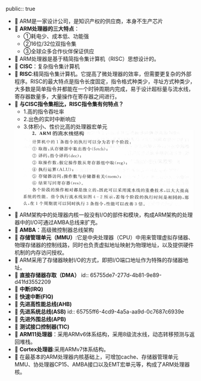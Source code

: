 public:: true

- 🔵 ARM是一家设计公司，是知识产权的供应商，本身不生产芯片
- 🔵 **ARM处理器的三大特点**：
	- ①耗电少、成本低、功能强
	- ②16位/32位双指令集
	- ③全球众多合作伙伴保证供应
- 🔵 ARM处理器是基于精简指令集计算机（RISC）思想设计的。
- 🔵 **CISC**：复杂指令集计算机
- 🔵 **RISC**:精简指令集计算机。它提高了微处理器的效率，但需要更复杂的外部程序。RISC的最大特点是指令长度固定，指令格式种类少，寻址方式种类少，大多数是简单指令并都能在一个时钟周期内完成，易于设计超标量与流水线，寄存器数量多，大量操作在寄存器之间进行。
- 🔵 **与CISC指令集相比，RISC指令集有何特点？**
	- 1.高的指令吞吐率
	- 2.出色的实时中断响应
	- 3.体积小、性价比高的处理器宏单元
- ![image.png](../assets/image_1702189341834_0.png)
- 🔵 ARM架构中的处理器内核一般没有I/O的部件和模块，构成ARM架构的处理器中的I/O可通过AMBA总线来扩充。
- 🔵 **AMBA**：高级微控制器总线架构
- 🔵 **存储管理单元（MMU）**:它是中央处理器（CPU）中用来管理虚拟存储器、物理存储器的控制线路，同时也负责虚拟地址映射为物理地址，以及提供硬件机制的内存访问授权。
- 🔵 ARM采用了存储器映射I/O的方式，即把I/O端口地址作为特殊的存储器地址。
- 🔵 **直接存储器存取（DMA）**
  id:: 65755de7-277d-4b81-9e89-d41fd3552209
- 🔵 **中断(IRQ)**
- 🔵 **快速中断(FIQ)**
- 🔵 **先进高性能总线(AHB)**
- 🔵 **先进系统总线(ASB)**
  id:: 65755ff6-4cd9-4a5a-aa9d-0c7687c6939e
- 🔵 **先进外围总线(APB)**
- 🔵 **测试接口控制器(TIC)**
- 🔵 **ARM11处理器**：采用ARMv6体系结构，采用8级流水线，动态转移预测与返回堆栈。
- 🔵 **Cortex处理器**:采用ARMv7体系结构。
- 🔵 在最基本的ARM处理器内核基础上，可增加cache、存储器管理单元MMU、协处理器CP15、AMBA接口以及EMT宏单元等，构成了ARM处理器核。